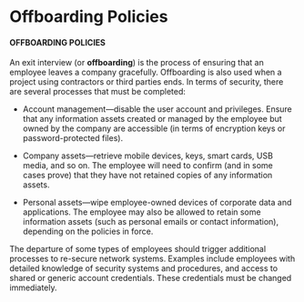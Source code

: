 # Offboarding Policies

#### OFFBOARDING POLICIES

An exit interview (or **offboarding**) is the process of ensuring that an employee leaves a company gracefully. Offboarding is also used when a project using contractors or third parties ends. In terms of security, there are several processes that must be completed:

-   Account management—disable the user account and privileges. Ensure that any information assets created or managed by the employee but owned by the company are accessible (in terms of encryption keys or password-protected files).
    
-   Company assets—retrieve mobile devices, keys, smart cards, USB media, and so on. The employee will need to confirm (and in some cases prove) that they have not retained copies of any information assets.
    
-   Personal assets—wipe employee-owned devices of corporate data and applications. The employee may also be allowed to retain some information assets (such as personal emails or contact information), depending on the policies in force.
    

The departure of some types of employees should trigger additional processes to re-secure network systems. Examples include employees with detailed knowledge of security systems and procedures, and access to shared or generic account credentials. These credentials must be changed immediately.
